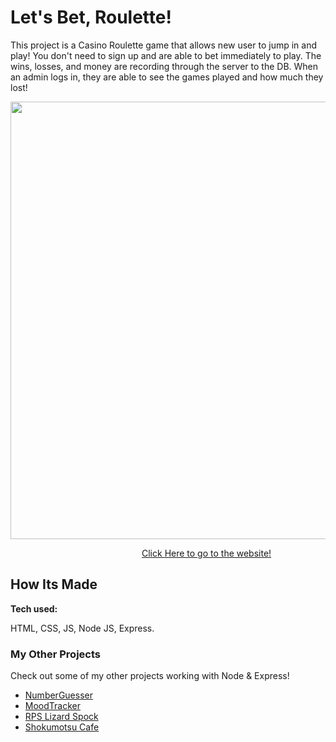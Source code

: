 # Let's Bet, Roulette!

This project is a Casino Roulette game that allows new user to jump in and play! You don't need to sign up and are able to bet immediately to play. The wins, losses, and money are recording through the server to the DB. When an admin logs in, they are able to see the games played and how much they lost!
&emsp;

<img src="https://github.com/DashlinS/Roulette/blob/main/public/gifs/casinodemo.gif" width="700">

&emsp;&emsp;&emsp;&emsp;&emsp;&emsp;&emsp;&emsp;&emsp;&emsp;&emsp;&emsp;&emsp;&emsp;&emsp;[Click Here to go to the website!](https://letsroulette.herokuapp.com/)

## How Its Made 

**Tech used:** 

HTML, CSS, JS, Node JS, Express.

### My Other Projects 

Check out some of my other projects working with Node & Express!

* [NumberGuesser](https://github.com/DashlinS/NumberGuesser)
* [MoodTracker](https://github.com/DashlinS/moodtracker)
* [RPS Lizard Spock](https://github.com/DashlinS/RPSLizardSpock)
* [Shokumotsu Cafe](https://github.com/DashlinS/ShokumotsuCafe)
